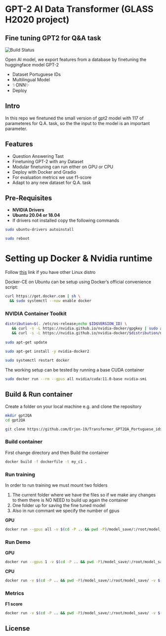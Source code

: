 # GPT-2 AI Data Transformer (GLASS H2020 project)
## Fine tuning GPT2 for Q&A task

![Build Status](https://travis-ci.org/joemccann/dillinger.svg?branch=master)

Open AI model, we export features from a database by finetuning the huggingface model GPT-2

- Dataset Portuguese IDs
- Multilingual Model 
- ✨DNN✨
- Deploy

## Intro
In this repo we finetuned the small version of gpt2 model with 117 of parameteres for Q.A. task, so the the input to the model is an important parameter. 

## Features

- Question Answering Tast 
- Finetuning GPT-2 with any Dataset
- Modular finetuning can run either on GPU or CPU
- Deploy with Docker and Gradio
- For evaluation metrics we use f1-score
- Adapt to any new dataset for Q.A. task

## Pre-Requisites
- **NVIDIA Drivers**
- **Ubuntu 20.04 or 18.04**
- If drivers not installed copy the following commands

```sh
sudo ubuntu-drivers autoinstall

sudo reboot
```
# Setting up Docker & Nvidia runtime
Follow [this](https://docs.nvidia.com/datacenter/cloud-native/container-toolkit/install-guide.html#docker) link if you have other Linux distro 

Docker-CE on Ubuntu can be setup using Docker’s official convenience script:

```sh
curl https://get.docker.com | sh \
  && sudo systemctl --now enable docker
```
### NVIDIA Container Toolkit
```sh
distribution=$(. /etc/os-release;echo $ID$VERSION_ID) \
   && curl -s -L https://nvidia.github.io/nvidia-docker/gpgkey | sudo apt-key add - \
   && curl -s -L https://nvidia.github.io/nvidia-docker/$distribution/nvidia-docker.list | sudo tee /etc/apt/sources.list.d/nvidia-docker.list
   
sudo apt-get update
   
sudo apt-get install -y nvidia-docker2

sudo systemctl restart docker
```
The working setup can be tested by running a base CUDA container

```sh
sudo docker run --rm --gpus all nvidia/cuda:11.0-base nvidia-smi
```


## Build & Run container

Create a folder on your local machine e.g. and clone the repository
```sh
mkdir gpt2QA
cd gpt2QA
```

```sh
git clone https://github.com/Erjon-19/Transformer_GPT2QA_Portuguese_ids.git
```
### Build container
First change directory and then Build the container

```sh
docker build -f dockerfile -t my_c1 .
```
### Run training 
In order to run training we must mount two folders
1. The current folder where we have the files so if we make any changes to them there is NO NEED to build up again the container   
2. One folder up for saving the fine tuned model
3. Also in run commant we specify the number of gpus 

**GPU**
 ```sh 
 docker run --gpus all -v $(cd -P .. && pwd -P)/model_save/:/root/model_save/ -v $(pwd)/:/root/c1/ -ti my_c1 /bin/bash -c "cd /root/c1 && source activate ml && python3 gpt2_training_Porto.py"
 ```

### Run Demo
**GPU**
```sh
docker run --gpus 1 -v $(cd -P .. && pwd -P)/model_save/:/root/model_save/ -v $(pwd)/:/root/c1/ -ti my_c1 /bin/bash -c "cd /root/c1 && source activate ml && python3 Demo_Porto.py"
```
**CPU**
```sh
docker run -v $(cd -P .. && pwd -P)/model_save/:/root/model_save/ -v $(pwd)/:/root/c1/ -ti my_c1 /bin/bash -c "cd /root/c1 && source activate ml && python3 Demo_Porto.py"
```

### Metrics
**F1 score**
```sh
docker run -v $(cd -P .. && pwd -P)/model_save/:/root/model_save/ -v $(pwd)/:/root/c1/ -ti my_c1 /bin/bash -c "cd /root/c1 && source activate ml && python3 test_f1_score.py"
```
## License
